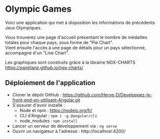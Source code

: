 # Olympic Games

Voici une application qui met à disposition les informations de précédents Jeux Olympiques.

Vous trouverez une page d'accueil présentant le nombre de médailles totales pour chaque pays, sous forme de "Pie Chart".  
Vient ensuite l'accès à une page de détails pour un pays sélectionné, accompagné d'un "Line Chart".

Les graphiques sont construits grâce à la librairie NGX-CHARTS https://swimlane.github.io/ngx-charts/


## Déploiement de l'application

 * Cloner le dépôt GitHub : https://github.com/Herve-D/Developpez-le-front-end-en-utilisant-Angular.git  
 * S'assurer d'avoir installé :  
    * Node et npm : https://nodejs.org/fr/  
    * CLI d'Angular : `npm i -g @angular/cli`  
    * node_modules : `npm install`  
 * Lancer un serveur de développement via : `ng serve`  
 * Ouvrir un navigateur à l'adresse : http://localhost:4200/
 
